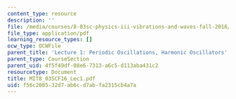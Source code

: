 ```yaml
---
content_type: resource
description: ''
file: /media/courses/8-03sc-physics-iii-vibrations-and-waves-fall-2016/f56c208532d7ab6cd7abfa2315cb4a7a_MIT8_03SCF16_Lec1.pdf
file_type: application/pdf
learning_resource_types: []
ocw_type: OCWFile
parent_title: 'Lecture 1: Periodic Oscillations, Harmonic Oscillators'
parent_type: CourseSection
parent_uid: 4f5f49df-08e6-7313-a6c5-d113aba431c2
resourcetype: Document
title: MIT8_03SCF16_Lec1.pdf
uid: f56c2085-32d7-ab6c-d7ab-fa2315cb4a7a
---
```

